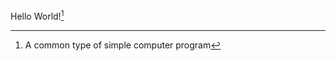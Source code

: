 Hello World![^ref]

[^ref]: A common type of simple computer program
[^ref2]: This reference is an orphan
